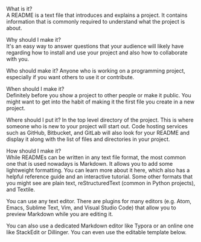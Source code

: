  
What is it?         
A README is a text file that introduces and explains a project. It contains information that is commonly required to understand what the project is about.
         
Why should I make it?    
It's an easy way to answer questions that your audience will likely have regarding how to install and use your project and also how to collaborate with you.
      
Who should make it? 
Anyone who is working on a programming project, especially if you want others to use it or contribute.
        
When should I make it?       
Definitely before you show a project to other people or make it public. You might want to get into the habit of making it the first file you create in a new project.
  
Where should I put it? 
In the top level directory of the project. This is where someone who is new to your project will start out. Code hosting services such as GitHub, Bitbucket, and GitLab will also look for your README and display it along with the list of files and directories in your project.
   
How should I make it?  
While READMEs can be written in any text file format, the most common one that is used nowadays is Markdown. It allows you to add some lightweight formatting. You can learn more about it here, which also has a helpful reference guide and an interactive tutorial. Some other formats that you might see are plain text, reStructuredText (common in Python projects), and Textile.

You can use any text editor. There are plugins for many editors (e.g. Atom, Emacs, Sublime Text, Vim, and Visual Studio Code) that allow you to preview Markdown while you are editing it.

You can also use a dedicated Markdown editor like Typora or an online one like StackEdit or Dillinger. You can even use the editable template below.
 
